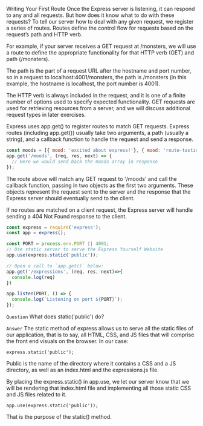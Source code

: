 Writing Your First Route
Once the Express server is listening, it can respond to any and all requests. But how does it know what to do with these requests? To tell our server how to deal with any given request, we register a series of routes. Routes define the control flow for requests based on the request’s path and HTTP verb.

For example, if your server receives a GET request at /monsters, we will use a route to define the appropriate functionality for that HTTP verb (GET) and path (/monsters).

The path is the part of a request URL after the hostname and port number, so in a request to localhost:4001/monsters, the path is /monsters (in this example, the hostname is localhost, the port number is 4001).

The HTTP verb is always included in the request, and it is one of a finite number of options used to specify expected functionality. GET requests are used for retrieving resources from a server, and we will discuss additional request types in later exercises.

Express uses app.get() to register routes to match GET requests. Express routes (including app.get()) usually take two arguments, a path (usually a string), and a callback function to handle the request and send a response.

```js
const moods = [{ mood: 'excited about express!'}, { mood: 'route-tastic!' }];
app.get('/moods', (req, res, next) => {
  // Here we would send back the moods array in response
});
```

The route above will match any GET request to '/moods' and call the callback function, passing in two objects as the first two arguments. These objects represent the request sent to the server and the response that the Express server should eventually send to the client.

If no routes are matched on a client request, the Express server will handle sending a 404 Not Found response to the client.

```js
const express = require('express');
const app = express();

const PORT = process.env.PORT || 4001;
// Use static server to serve the Express Yourself Website
app.use(express.static('public'));

// Open a call to `app.get()` below:
app.get('/expressions', (req, res, next)=>{
  console.log(req)
})

app.listen(PORT, () => {
  console.log(`Listening on port ${PORT}`);
});
```

`Question`
What does static('public') do?

`Answer`
The static method of express allows us to serve all the static files of our application, that is to say, all HTML, CSS, and JS files that will comprise the front end visuals on the browser. In our case:

`express.static('public');`

Public is the name of the directory where it contains a CSS and a JS directory, as well as an index.html and the expressions.js file.

By placing the express.static() in app.use, we let our server know that we will be rendering that index.html file and implementing all those static CSS and JS files related to it.

`app.use(express.static('public'));`

That is the purpose of the static() method.
